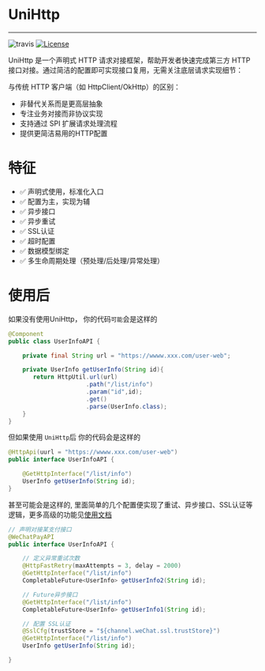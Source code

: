 # UniHttp
-------
![travis](https://travis-ci.org/nRo/DataFrame.svg?branch=master)
[![License](http://img.shields.io/badge/license-apache%202-brightgreen.svg)](https://github.com/burukeYou/fast-retry/blob/main/LICENSE)


UniHttp 是一个声明式 HTTP 请求对接框架，帮助开发者快速完成第三方 HTTP 接口对接。通过简洁的配置即可实现接口复用，无需关注底层请求实现细节：

与传统 HTTP 客户端（如 HttpClient/OkHttp）的区别：
- 非替代关系而是更高层抽象
- 专注业务对接而非协议实现
- 支持通过 SPI 扩展请求处理流程
- 提供更简洁易用的HTTP配置


# 特征
- ✅ 声明式使用，标准化入口
- ✅ 配置为主，实现为辅
- ✅ 异步接口
- ✅ 异步重试
- ✅ SSL认证
- ✅ 超时配置
- ✅ 数据模型绑定
- ✅ 多生命周期处理（预处理/后处理/异常处理）



# 使用后

如果没有使用UniHttp， 你的代码`可能`会是这样的

```java
@Component
public class UserInfoAPI {

    private final String url = "https://wwww.xxx.com/user-web";

    private UserInfo getUserInfo(String id){
       return HttpUtil.url(url)
                      .path("/list/info")
                      .param("id",id);
                      .get()
                      .parse(UserInfo.class);
    }
} 

```


但如果使用 `UniHttp`后 你的代码会是这样的

```java
@HttpApi(uurl = "https://wwww.xxx.com/user-web")
public interface UserInfoAPI {

    @GetHttpInterface("/list/info")
    UserInfo getUserInfo(String id);
} 
```

甚至可能会是这样的, 里面简单的几个配置便实现了重试、异步接口、SSL认证等逻辑，更多高级的功能见[使用文档](pages/guide/quick-start.md)


```java
// 声明对接某支付接口
@WeChatPayAPI
public interface UserInfoAPI {

    // 定义异常重试次数
    @HttpFastRetry(maxAttempts = 3, delay = 2000)
    @GetHttpInterface("/list/info")
    CompletableFuture<UserInfo> getUserInfo2(String id);

    // Future异步接口
    @GetHttpInterface("/list/info")
    CompletableFuture<UserInfo> getUserInfo1(String id);

    // 配置 SSL认证
    @SslCfg(trustStore = "${channel.weChat.ssl.trustStore}")
    @GetHttpInterface("/list/info")
    UserInfo getUserInfo(String id);

} 


```
